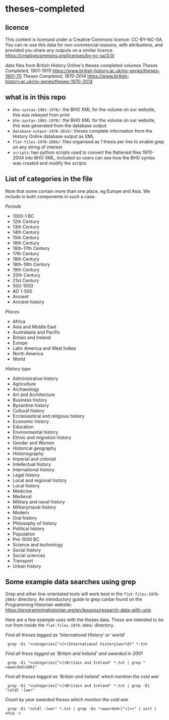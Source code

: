 # theses-completed

## licence

This content is licensed under a Creative Commons licence: CC-BY-NC-SA. You can re-use this data for non-commercial reasons, with attributions, and provided you share any outputs on a similar licence. https://creativecommons.org/licenses/by-nc-sa/3.0/ 


data files from British History Online's theses completed volumes
*Theses Completed, 1901-1970* https://www.british-history.ac.uk/no-series/theses-1901-70
*Theses Completed, 1970-2014* https://www.british-history.ac.uk/no-series/theses-1970-2014


## what is in this repo
* ```bho-syntax-1901-1970/```: the BHO XML for the volume on our website, this was rekeyed from print
* ```bho-syntax-1901-1970/```: the BHO XML for the volume on our website, this was generated from the database output
* ```database-output-1970-2014/```: theses complete information from the History Online database output as XML
* ```flat-files-1970-2004/```: files organised as 1 thesis per line to enable grep on any string of interest 
* ```scripts```: two python scripts used to convert the flattened files 1970-2004 into BHO XML, included so users can see how the BHO syntax was created and modify the scripts

## List of categories in the file 
Note that some contain more than one place, eg Europe and Asia. We include in both components in such a case.


_Periods_
- 1000-1 BC
- 12th Century
- 13th Century
- 14th Century
- 15th Century
- 16th Century
- 16th-17th Century
- 17th Century
- 18th Century
- 18th-19th Century
- 19th Century
- 20th Century
- 21st Century
- 500-1000
- AD 1-500
- Ancient
- Ancient history

 _Places_
- Africa
- Asia and Middle East
- Australasia and Pacific
- Britain and Ireland
- Europe
- Latin America and West Indies
- North America
- World

_History type_
- Administrative history
- Agriculture
- Archaeology
- Art and Architecture
- Business history
- Byzantine history
- Cultural history
- Ecclesiastical and religious history
- Economic history
- Education
- Environmental history
- Ethnic and migration history
- Gender and Women
- Historical geography
- Historiography
- Imperial and colonial
- Intellectual history
- International history
- Legal history
- Local and regional history
- Local history
- Medicine
- Medieval
- Military and naval history
- Military/naval history
- Modern
- Oral history
- Philosophy of history
- Political history
- Population
- Pre-1000 BC
- Science and technology
- Social history
- Social sciences
- Transport
- Urban history




## Some example data searches using grep

Grep and other line-orientated tools will work best in the ```flat-files-1970-2004/``` directory. An introductory guide to grep canbe found on the Programming Historian website: https://programminghistorian.org/en/lessons/research-data-with-unix

Here are a few example uses with the theses data. These are intended to be run from inside the ```flat-files-1970-2004/``` directory.

*Find all theses tagged as 'International History' or 'world'*

``` grep -Ei "<categories[^<]+(International history|world)" *.txt```

*Find all thess tagged as 'Britain and Ireland' and awarded in 2001*

``` grep -Ei "<categories[^<]+Britain and Ireland" *.txt | grep "<awarded>2001"```

*Find all theses tagged as 'Britain and Ireland' which mention the cold war* 

``` grep -Ei "<categories[^<]+Britain and Ireland" *.txt | grep -Ei "cold[ -]war"```

*Count by year awarded theses which mention the cold war* 

``` grep -Ei "cold[ -]war" *.txt | grep -Eo "<awarded>[^<]+<" | sort | uniq -c```
